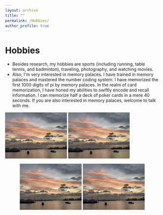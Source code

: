 ```yaml
---
layout: archive
title: ""
permalink: /Hobbies/
author_profile: true
---
```




Hobbies
===
* Besides research, my hobbies are sports (including running, table tennis, and badminton), traveling, photography, and watching movies.
* Also, I'm very interested in memory palaces. I have trained in memory palaces and mastered the number coding system. I have memorized the first 1000 digits of pi by memory palaces.  In the realm of card memorization, I have honed my abilities to swiftly encode and recall information. I can memorize half a deck of poker cards in a mere 40 seconds. If you are also interested in memory palaces, welcome to talk with me.


<img src="https://github.com/yang-zheming/yang-zheming.github.io/blob/master/_pages/images/1.png" width="40%"> <img src="https://github.com/yang-zheming/yang-zheming.github.io/blob/master/_pages/images/1.png" width="40%">


<center class="half">
   <img src="https://github.com/yang-zheming/yang-zheming.github.io/blob/master/_pages/images/1.png" width="40%"> <img src="https://github.com/yang-zheming/yang-zheming.github.io/blob/master/_pages/images/1.png" width="40%">
</center>








